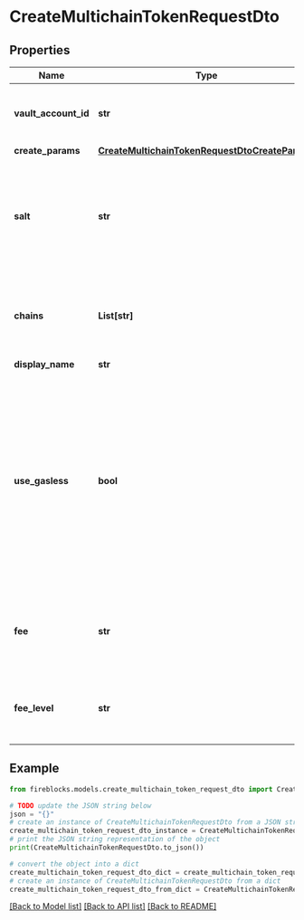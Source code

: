 # CreateMultichainTokenRequestDto


## Properties

Name | Type | Description | Notes
------------ | ------------- | ------------- | -------------
**vault_account_id** | **str** | The id of the vault account that initiated the request to issue the token | 
**create_params** | [**CreateMultichainTokenRequestDtoCreateParams**](CreateMultichainTokenRequestDtoCreateParams.md) |  | 
**salt** | **str** | The salt to calculate the deterministic address. Must be a number between 0 and 2^256 -1, for it to fit in the bytes32 parameter. | [optional] 
**chains** | **List[str]** | The base asset identifiers of the blockchains (legacyId) to calculate deterministic addresses | 
**display_name** | **str** |  | [optional] 
**use_gasless** | **bool** | Indicates whether the token should be created in a gasless manner, utilizing the ERC-2771 standard. When set to true, the transaction will be relayed by a designated relayer. The workspace must be configured to use Fireblocks gasless relay. | [optional] 
**fee** | **str** | Max fee amount for the write function transaction. interchangeable with the &#39;feeLevel&#39; field | [optional] 
**fee_level** | **str** | Fee level for the write function transaction. interchangeable with the &#39;fee&#39; field | [optional] 

## Example

```python
from fireblocks.models.create_multichain_token_request_dto import CreateMultichainTokenRequestDto

# TODO update the JSON string below
json = "{}"
# create an instance of CreateMultichainTokenRequestDto from a JSON string
create_multichain_token_request_dto_instance = CreateMultichainTokenRequestDto.from_json(json)
# print the JSON string representation of the object
print(CreateMultichainTokenRequestDto.to_json())

# convert the object into a dict
create_multichain_token_request_dto_dict = create_multichain_token_request_dto_instance.to_dict()
# create an instance of CreateMultichainTokenRequestDto from a dict
create_multichain_token_request_dto_from_dict = CreateMultichainTokenRequestDto.from_dict(create_multichain_token_request_dto_dict)
```
[[Back to Model list]](../README.md#documentation-for-models) [[Back to API list]](../README.md#documentation-for-api-endpoints) [[Back to README]](../README.md)


